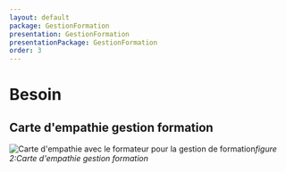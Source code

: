 ```yaml
---
layout: default
package: GestionFormation
presentation: GestionFormation
presentationPackage: GestionFormation
order: 3
---
```



# Besoin

## Carte d'empathie  gestion formation

![Carte d'empathie avec le formateur pour la gestion de formation](/soli-lms/Besoin/GestionFormation/images/carteempathie.png)*figure 2:Carte d'empathie gestion formation*


<!-- new slide -->
